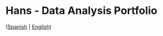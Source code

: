 # Hans - Data Analysis Portfolio 
([Spanish](https://github.com/HansAllTech/Hans_Data_Analysis_Portfolio/blob/main/Proyectos.md#tabla-de-contenido-es--en) | [English](https://github.com/HansAllTech/Hans_Data_Analysis_Portfolio/blob/main/Projects.md#table-of-content-es--en))     
                                 
                                                                                                                                                             
                                            
                                                            
                               
                    
                       
      
    
         
     
   
 
 
 
